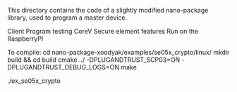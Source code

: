 This directory contains the code of a slightly modified nano-package library, used to program a master device.

Client Program testing CoreV Secure element features
Run on the RaspberryPI

To compile:
cd nano-package-xoodyak/examples/se05x_crypto/linux/
mkdir build && cd build
cmake ../ -DPLUGANDTRUST_SCP03=ON -DPLUGANDTRUST_DEBUG_LOGS=ON
make


./ex_se05x_crypto
